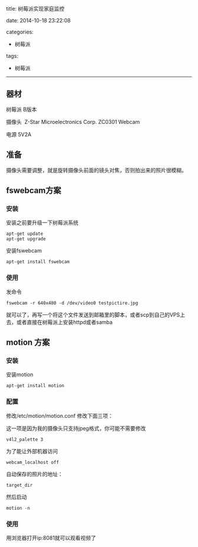 title: 树莓派实现家庭监控

date: 2014-10-18 23:22:08

categories:
- 树莓派

tags:
- 树莓派

---

## 器材

树莓派 B版本

摄像头  Z-Star Microelectronics Corp. ZC0301 Webcam

电源 5V2A

<!-- more -->

## 准备

摄像头需要调整，就是旋转摄像头前面的镜头对焦，否则拍出来的照片很模糊。

## fswebcam方案

### 安装

安装之前要升级一下树莓派系统

```shell
apt-get update
apt-get upgrade
```

安装fswebcam

```shell
apt-get install fswebcam
```

### 使用

发命令

```shell
fswebcam -r 640x480 -d /dev/video0 testpictire.jpg
```

就可以了，再写一个将这个文件发送到邮箱里的脚本，或者scp到自己的VPS上去，或者直接在树莓派上安装httpd或者samba

## motion 方案

### 安装

安装motion

```shell
apt-get install motion
```

### 配置

修改/etc/motion/motion.conf
修改下面三项：

这一项是因为我的摄像头只支持jpeg格式，你可能不需要修改

```
v4l2_palette 3  
```

为了能让外部机器访问

```
webcam_localhost off
```

自动保存的照片的地址：

```
target_dir 
```

然后启动

```shell
motion -n
```

### 使用

用浏览器打开ip:8081就可以观看视频了
